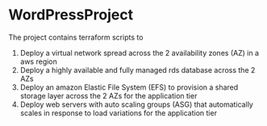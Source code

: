 # WordPressProject
The project contains terraform scripts to
1. Deploy a virtual network spread across the 2 availability zones (AZ) in a aws region
2. Deploy a highly available and fully managed rds database across the 2 AZs
3. Deploy an amazon Elastic File System (EFS) to provision a shared storage layer across the 2 AZs for the application tier
4. Deploy web servers with auto scaling groups (ASG) that automatically scales in response to load variations for the application tier
